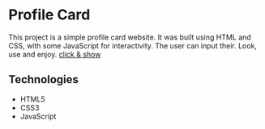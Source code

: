 # Profile Card 
This project is a simple profile card website. It was built using HTML and CSS, with some JavaScript for interactivity. The user can input their.
 Look, use and enjoy.
[click & show](https://hamid-js.github.io/profile/)

## Technologies

- HTML5
- CSS3
- JavaScript 

